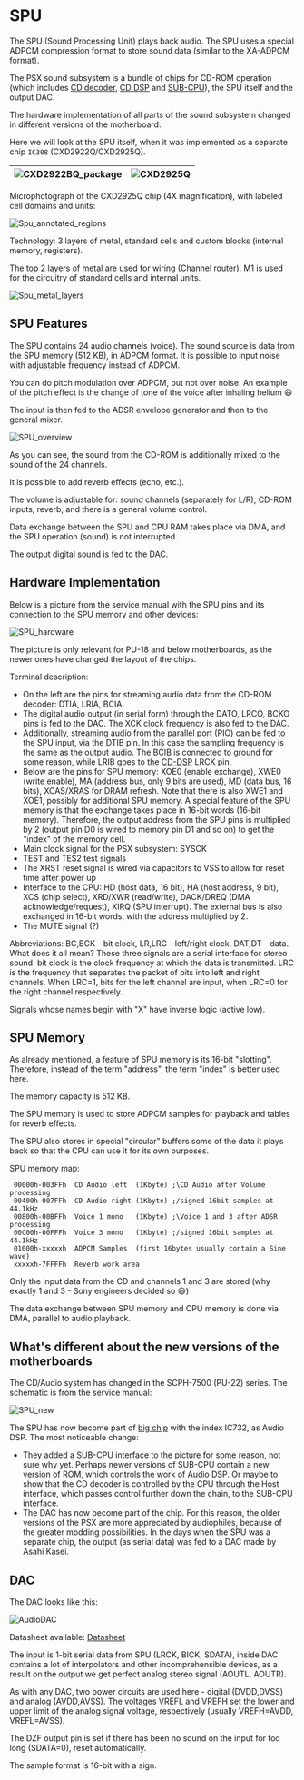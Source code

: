 # SPU

The SPU (Sound Processing Unit) plays back audio. The SPU uses a special ADPCM compression format to store sound data (similar to the XA-ADPCM format).

The PSX sound subsystem is a bundle of chips for CD-ROM operation (which includes [CD decoder](cddec.md), [CD DSP](cddsp.md) and [SUB-CPU](subcpu.md)), the SPU itself and the output DAC.

The hardware implementation of all parts of the sound subsystem changed in different versions of the motherboard.

Here we will look at the SPU itself, when it was implemented as a separate chip `IC308` (CXD2922Q/CXD2925Q).

|![CXD2922BQ_package](/wiki/imgstore/CXD2922BQ_package.jpg)|![CXD2925Q](/wiki/imgstore/CXD2925Q.jpg)|
|---|---|

Microphotograph of the CXD2925Q chip (4X magnification), with labeled cell domains and units:

![Spu_annotated_regions](/wiki/imgstore/Spu_annotated_regions.jpg)

Technology: 3 layers of metal, standard cells and custom blocks (internal memory, registers).

The top 2 layers of metal are used for wiring (Channel router). M1 is used for the circuitry of standard cells and internal units.

![Spu_metal_layers](/wiki/imgstore/Spu_metal_layers.jpg)

## SPU Features

The SPU contains 24 audio channels (voice). The sound source is data from the SPU memory (512 KB), in ADPCM format.
It is possible to input noise with adjustable frequency instead of ADPCM.

You can do pitch modulation over ADPCM, but not over noise. An example of the pitch effect is the change of tone of the voice after inhaling helium :smiley:

The input is then fed to the ADSR envelope generator and then to the general mixer.

![SPU_overview](/wiki/imgstore/SPU_overview.jpg)

As you can see, the sound from the CD-ROM is additionally mixed to the sound of the 24 channels.

It is possible to add reverb effects (echo, etc.).

The volume is adjustable for: sound channels (separately for L/R), CD-ROM inputs, reverb, and there is a general volume control.

Data exchange between the SPU and CPU RAM takes place via DMA, and the SPU operation (sound) is not interrupted.

The output digital sound is fed to the DAC.

## Hardware Implementation

Below is a picture from the service manual with the SPU pins and its connection to the SPU memory and other devices:

![SPU_hardware](/wiki/imgstore/SPU_hardware.jpg)

The picture is only relevant for PU-18 and below motherboards, as the newer ones have changed the layout of the chips.

Terminal description:
- On the left are the pins for streaming audio data from the CD-ROM decoder: DTIA, LRIA, BCIA.
- The digital audio output (in serial form) through the DATO, LRCO, BCKO pins is fed to the DAC. The XCK clock frequency is also fed to the DAC.
- Additionally, streaming audio from the parallel port (PIO) can be fed to the SPU input, via the DTIB pin. In this case the sampling frequency is the same as the output audio. The BCIB is connected to ground for some reason, while LRIB goes to the [CD-DSP](cddsp.md) LRCK pin.
- Below are the pins for SPU memory: XOE0 (enable exchange), XWE0 (write enable), MA (address bus, only 9 bits are used), MD (data bus, 16 bits), XCAS/XRAS for DRAM refresh. Note that there is also XWE1 and XOE1, possibly for additional SPU memory. A special feature of the SPU memory is that the exchange takes place in 16-bit words (16-bit memory). Therefore, the output address from the SPU pins is multiplied by 2 (output pin D0 is wired to memory pin D1 and so on) to get the "index" of the memory cell.
- Main clock signal for the PSX subsystem: SYSCK
- TEST and TES2 test signals
- The XRST reset signal is wired via capacitors to VSS to allow for reset time after power up
- Interface to the CPU: HD (host data, 16 bit), HA (host address, 9 bit), XCS (chip select), XRD/XWR (read/write), DACK/DREQ (DMA acknowledge/request), XIRQ (SPU interrupt). The external bus is also exchanged in 16-bit words, with the address multiplied by 2.
- The MUTE signal (?)

Abbreviations: BC,BCK - bit clock, LR,LRC - left/right clock, DAT,DT - data. What does it all mean? These three signals are a serial interface for stereo sound: bit clock is the clock frequency at which the data is transmitted. LRC is the frequency that separates the packet of bits into left and right channels. When LRC=1, bits for the left channel are input, when LRC=0 for the right channel respectively.

Signals whose names begin with "X" have inverse logic (active low).

## SPU Memory

As already mentioned, a feature of SPU memory is its 16-bit "slotting". Therefore, instead of the term "address", the term "index" is better used here.

The memory capacity is 512 KB.

The SPU memory is used to store ADPCM samples for playback and tables for reverb effects.

The SPU also stores in special "circular" buffers some of the data it plays back so that the CPU can use it for its own purposes.

SPU memory map:
```
 00000h-003FFh  CD Audio left  (1Kbyte) ;\CD Audio after Volume processing
 00400h-007FFh  CD Audio right (1Kbyte) ;/signed 16bit samples at 44.1kHz
 00800h-00BFFh  Voice 1 mono   (1Kbyte) ;\Voice 1 and 3 after ADSR processing
 00C00h-00FFFh  Voice 3 mono   (1Kbyte) ;/signed 16bit samples at 44.1kHz
 01000h-xxxxxh  ADPCM Samples  (first 16bytes usually contain a Sine wave)
 xxxxxh-7FFFFh  Reverb work area
```

Only the input data from the CD and channels 1 and 3 are stored (why exactly 1 and 3 - Sony engineers decided so :smiley:)

The data exchange between SPU memory and CPU memory is done via DMA, parallel to audio playback.

## What's different about the new versions of the motherboards

The CD/Audio system has changed in the SCPH-7500 (PU-22) series. The schematic is from the service manual:

![SPU_new](/wiki/imgstore/SPU_new.jpg)

The SPU has now become part of [big chip](subic.md) with the index IC732, as Audio DSP. The most noticeable change:
- They added a SUB-CPU interface to the picture for some reason, not sure why yet. Perhaps newer versions of SUB-CPU contain a new version of ROM, which controls the work of Audio DSP. Or maybe to show that the CD decoder is controlled by the CPU through the Host interface, which passes control further down the chain, to the SUB-CPU interface.
- The DAC has now become part of the chip. For this reason, the older versions of the PSX are more appreciated by audiophiles, because of the greater modding possibilities. In the days when the SPU was a separate chip, the output (as serial data) was fed to a DAC made by Asahi Kasei.

## DAC

The DAC looks like this:

![AudioDAC](/wiki/imgstore/AudioDAC.jpg)

Datasheet available: [Datasheet](/docs/AK4309.pdf)

The input is 1-bit serial data from SPU (LRCK, BICK, SDATA), inside DAC contains a lot of interpolators and other incomprehensible devices, as a result on the output we get perfect analog stereo signal (AOUTL, AOUTR).

As with any DAC, two power circuits are used here - digital (DVDD,DVSS) and analog (AVDD,AVSS). The voltages VREFL and VREFH set the lower and upper limit of the analog signal voltage, respectively (usually VREFH=AVDD, VREFL=AVSS).

The DZF output pin is set if there has been no sound on the input for too long (SDATA=0), reset automatically.

The sample format is 16-bit with a sign.
